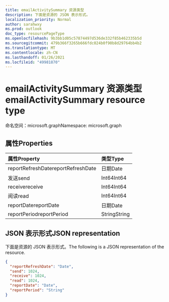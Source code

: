 ```yaml
---
title: emailActivitySummary 资源类型
description: 下面是资源的 JSON 表示形式。
localization_priority: Normal
author: sarahwxy
ms.prod: outlook
doc_type: resourcePageType
ms.openlocfilehash: 9b3bb1d05c57874497d536de332f85b462335b5d
ms.sourcegitcommit: 479b366f3265b666fdc024b0f90b8d29764bb4b2
ms.translationtype: MT
ms.contentlocale: zh-CN
ms.lasthandoff: 01/26/2021
ms.locfileid: "49981870"
---
```

# <a name="emailactivitysummary-resource-type"></a><span data-ttu-id="91738-103">emailActivitySummary 资源类型</span><span class="sxs-lookup"><span data-stu-id="91738-103">emailActivitySummary resource type</span></span>

<span data-ttu-id="91738-104">命名空间：microsoft.graph</span><span class="sxs-lookup"><span data-stu-id="91738-104">Namespace: microsoft.graph</span></span>

## <a name="properties"></a><span data-ttu-id="91738-105">属性</span><span class="sxs-lookup"><span data-stu-id="91738-105">Properties</span></span>

| <span data-ttu-id="91738-106">属性</span><span class="sxs-lookup"><span data-stu-id="91738-106">Property</span></span>          | <span data-ttu-id="91738-107">类型</span><span class="sxs-lookup"><span data-stu-id="91738-107">Type</span></span>   |
| :---------------- | :----- |
| <span data-ttu-id="91738-108">reportRefreshDate</span><span class="sxs-lookup"><span data-stu-id="91738-108">reportRefreshDate</span></span> | <span data-ttu-id="91738-109">日期</span><span class="sxs-lookup"><span data-stu-id="91738-109">Date</span></span>   |
| <span data-ttu-id="91738-110">发送</span><span class="sxs-lookup"><span data-stu-id="91738-110">send</span></span>              | <span data-ttu-id="91738-111">Int64</span><span class="sxs-lookup"><span data-stu-id="91738-111">Int64</span></span>  |
| <span data-ttu-id="91738-112">receive</span><span class="sxs-lookup"><span data-stu-id="91738-112">receive</span></span>           | <span data-ttu-id="91738-113">Int64</span><span class="sxs-lookup"><span data-stu-id="91738-113">Int64</span></span>  |
| <span data-ttu-id="91738-114">阅读</span><span class="sxs-lookup"><span data-stu-id="91738-114">read</span></span>              | <span data-ttu-id="91738-115">Int64</span><span class="sxs-lookup"><span data-stu-id="91738-115">Int64</span></span>  |
| <span data-ttu-id="91738-116">reportDate</span><span class="sxs-lookup"><span data-stu-id="91738-116">reportDate</span></span>        | <span data-ttu-id="91738-117">日期</span><span class="sxs-lookup"><span data-stu-id="91738-117">Date</span></span>   |
| <span data-ttu-id="91738-118">reportPeriod</span><span class="sxs-lookup"><span data-stu-id="91738-118">reportPeriod</span></span>      | <span data-ttu-id="91738-119">String</span><span class="sxs-lookup"><span data-stu-id="91738-119">String</span></span> |

## <a name="json-representation"></a><span data-ttu-id="91738-120">JSON 表示形式</span><span class="sxs-lookup"><span data-stu-id="91738-120">JSON representation</span></span>

<span data-ttu-id="91738-121">下面是资源的 JSON 表示形式。</span><span class="sxs-lookup"><span data-stu-id="91738-121">The following is a JSON representation of the resource.</span></span>

<!-- {
  "blockType": "resource",
  "@odata.type": "microsoft.graph.emailActivitySummary"
} -->

```json
{
  "reportRefreshDate": "Date", 
  "send": 1024, 
  "receive": 1024, 
  "read": 1024, 
  "reportDate": "Date", 
  "reportPeriod": "String"
}
```


